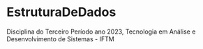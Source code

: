 # EstruturaDeDados
 Disciplina do Terceiro Período ano 2023, Tecnologia em Análise e Desenvolvimento de Sistemas - IFTM

